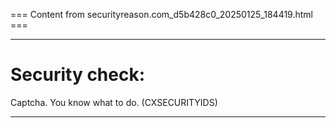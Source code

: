 === Content from securityreason.com_d5b428c0_20250125_184419.html ===


---

# Security check:

Captcha. You know what to do. (CXSECURITYIDS)

---


